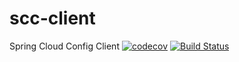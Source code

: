 # scc-client
Spring Cloud Config Client
[![codecov](https://codecov.io/gh/cyriacd/scc-client/branch/master/graph/badge.svg)](https://codecov.io/gh/cyriacd/scc-client)
[![Build Status](https://travis-ci.org/cyriacd/scc-client.svg?branch=master)](https://travis-ci.org/cyriacd/scc-client)
